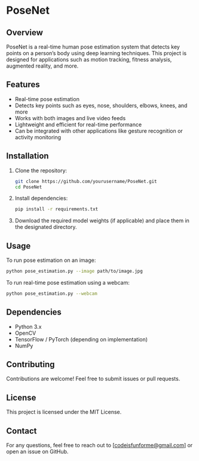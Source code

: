 # PoseNet

## Overview
PoseNet is a real-time human pose estimation system that detects key points on a person’s body using deep learning techniques. This project is designed for applications such as motion tracking, fitness analysis, augmented reality, and more.

## Features
- Real-time pose estimation
- Detects key points such as eyes, nose, shoulders, elbows, knees, and more
- Works with both images and live video feeds
- Lightweight and efficient for real-time performance
- Can be integrated with other applications like gesture recognition or activity monitoring

## Installation
1. Clone the repository:
   ```bash
   git clone https://github.com/yourusername/PoseNet.git
   cd PoseNet
   ```
2. Install dependencies:
   ```bash
   pip install -r requirements.txt
   ```
3. Download the required model weights (if applicable) and place them in the designated directory.

## Usage
To run pose estimation on an image:
```bash
python pose_estimation.py --image path/to/image.jpg
```

To run real-time pose estimation using a webcam:
```bash
python pose_estimation.py --webcam
```

## Dependencies
- Python 3.x
- OpenCV
- TensorFlow / PyTorch (depending on implementation)
- NumPy

## Contributing
Contributions are welcome! Feel free to submit issues or pull requests.

## License
This project is licensed under the MIT License.

## Contact
For any questions, feel free to reach out to [codeisfunforme@gmail.com] or open an issue on GitHub.
